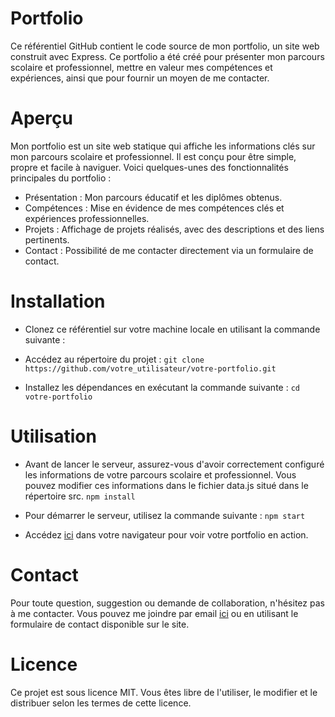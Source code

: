 # Portfolio
Ce référentiel GitHub contient le code source de mon portfolio, un site web construit avec Express. Ce portfolio a été créé pour présenter mon parcours scolaire et professionnel, mettre en valeur mes compétences et expériences, ainsi que pour fournir un moyen de me contacter.

# Aperçu
Mon portfolio est un site web statique qui affiche les informations clés sur mon parcours scolaire et professionnel. Il est conçu pour être simple, propre et facile à naviguer. Voici quelques-unes des fonctionnalités principales du portfolio :

- Présentation : Mon parcours éducatif et les diplômes obtenus.
- Compétences : Mise en évidence de mes compétences clés et expériences professionnelles.
- Projets : Affichage de projets réalisés, avec des descriptions et des liens pertinents.
- Contact : Possibilité de me contacter directement via un formulaire de contact.

# Installation
- Clonez ce référentiel sur votre machine locale en utilisant la commande suivante :

- Accédez au répertoire du projet : `git clone https://github.com/votre_utilisateur/votre-portfolio.git`


- Installez les dépendances en exécutant la commande suivante : `cd votre-portfolio`

# Utilisation
- Avant de lancer le serveur, assurez-vous d'avoir correctement configuré les informations de votre parcours scolaire et professionnel. Vous pouvez modifier ces informations dans le fichier data.js situé dans le répertoire src.
`npm install`

- Pour démarrer le serveur, utilisez la commande suivante : `npm start`


- Accédez [ici](http://localhost:3000) dans votre navigateur pour voir votre portfolio en action.

# Contact
Pour toute question, suggestion ou demande de collaboration, n'hésitez pas à me contacter. Vous pouvez me joindre par email [ici](benjamin760080@gmail.com) ou en utilisant le formulaire de contact disponible sur le site.

# Licence
Ce projet est sous licence MIT. Vous êtes libre de l'utiliser, le modifier et le distribuer selon les termes de cette licence.
